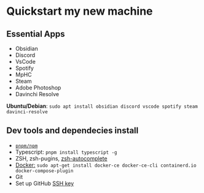 # Quickstart my new machine
## Essential Apps
- Obsidian
- Discord
- VsCode
- Spotify
- MpHC
- Steam
- Adobe Photoshop
- Davinchi Resolve 

**Ubuntu/Debian**: `sudo apt install obsidian discord vscode spotify steam davinci-resolve`
## Dev tools and dependecies install
- [`pnpm/npm`](https://pnpm.io/installation)
- Typescript: `pnpm install typescript -g`
- ZSH, zsh-pugins, [zsh-autocomplete](https://github.com/marlonrichert/zsh-autocomplete)
- [Docker:](https://docs.docker.com/engine/install/ubuntu/) `sudo apt-get install docker-ce docker-ce-cli containerd.io docker-compose-plugin`
- Git
- Set up GitHub [SSH key](https://www.atlassian.com/git/tutorials/git-ssh)
